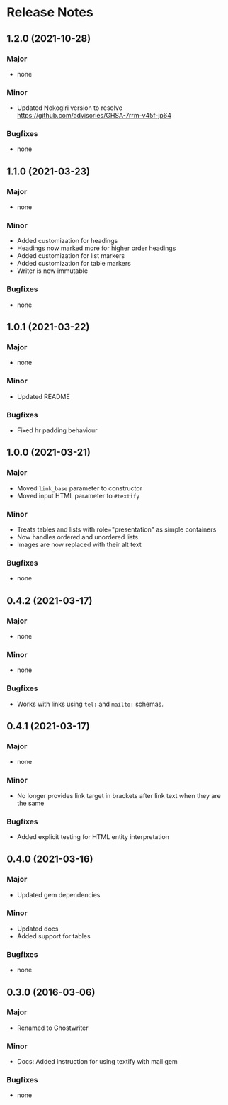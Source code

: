 # Release Notes

## 1.2.0 (2021-10-28)

### Major

* none

### Minor

* Updated Nokogiri version to resolve https://github.com/advisories/GHSA-7rrm-v45f-jp64

### Bugfixes

* none

## 1.1.0 (2021-03-23)

### Major

* none

### Minor

* Added customization for headings
* Headings now marked more for higher order headings
* Added customization for list markers
* Added customization for table markers
* Writer is now immutable

### Bugfixes

* none

## 1.0.1 (2021-03-22)

### Major

* none

### Minor

* Updated README

### Bugfixes

* Fixed hr padding behaviour

## 1.0.0 (2021-03-21)

### Major

* Moved `link_base` parameter to constructor
* Moved input HTML parameter to `#textify`

### Minor

* Treats tables and lists with role="presentation" as simple containers
* Now handles ordered and unordered lists
* Images are now replaced with their alt text

### Bugfixes

* none

## 0.4.2 (2021-03-17)

### Major

* none

### Minor

* none

### Bugfixes

* Works with links using `tel:` and `mailto:` schemas.

## 0.4.1 (2021-03-17)

### Major

* none

### Minor

* No longer provides link target in brackets after link text when they are the same

### Bugfixes

* Added explicit testing for HTML entity interpretation

## 0.4.0 (2021-03-16)

### Major

* Updated gem dependencies

### Minor

* Updated docs
* Added support for tables

### Bugfixes

* none

## 0.3.0 (2016-03-06)

### Major

* Renamed to Ghostwriter

### Minor

* Docs: Added instruction for using textify with mail gem

### Bugfixes

* none


